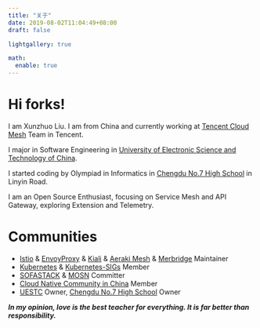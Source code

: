 ```yaml
---
title: "关于"
date: 2019-08-02T11:04:49+08:00
draft: false

lightgallery: true

math:
  enable: true
---
```


# Hi forks!

I am Xunzhuo Liu. I am from China and currently working at [Tencent Cloud Mesh](https://cloud.tencent.com/product/tcm) Team in Tencent.

I major in Software Engineering in [University of Electronic Science and Technology of China](https://en.uestc.edu.cn/).

I started coding by Olympiad in Informatics in [Chengdu No.7 High School](http://www.cdqz.net/) in Linyin Road.

I am an Open Source Enthusiast, focusing on Service Mesh and API Gateway, exploring Extension and Telemetry.

# Communities

* [Istio](https://eng.istio.io/maintainers/Xunzhuo) & [EnvoyProxy](https://github.com/envoyproxy) & [Kiali](https://github.com/kiali/kiali/blob/master/GOVERNANCE.md#maintainers) & [Aeraki Mesh](https://github.com/aeraki-mesh) & [Merbridge](https://github.com/merbridge/merbridge) Maintainer
* [Kubernetes](https://github.com/kubernetes) & [Kubernetes-SIGs](https://github.com/kubernetes-sigs) Member
* [SOFASTACK](https://github.com/sofastack) & [MOSN](https://github.com/mosn) Committer
* [Cloud Native Community in China](https://github.com/cloudnativeto) Member
* [UESTC](https://github.com/uestcer) Owner, [Chengdu No.7 High School](https://github.com/no7er) Owner

***In my opinion, love is the best teacher for everything. It is far better than responsibility.***
